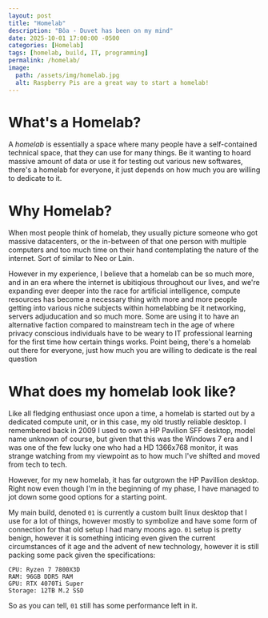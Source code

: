 ```yaml
---
layout: post
title: "Homelab"
description: "Bôa - Duvet has been on my mind"
date: 2025-10-01 17:00:00 -0500
categories: [Homelab]
tags: [homelab, build, IT, programming]
permalink: /homelab/
image:
  path: /assets/img/homelab.jpg
  alt: Raspberry Pis are a great way to start a homelab!
---
```


# What's a Homelab? 

A *homelab* is essentially a space where many people have a self-contained technical space, that they can use for many things. Be it wanting to hoard massive amount of data or use it for testing out various new softwares, there's a homelab for everyone, it just depends on how much you are willing to dedicate to it.  

# Why Homelab? 

When most people think of homelab, they usually picture someone who got massive datacenters, or the in-between of that one person with multiple computers and too much time on their hand contemplating the nature of the internet. Sort of similar to Neo or Lain. 

However in my experience, I believe that a homelab can be so much more, and in an era where the internet is ubitiqious throughout our lives, and we're expanding ever deeper into the race for artificial intelligence, compute resources has become a necessary thing with more and more people getting into various niche subjects within homelabbing be it networking, servers adjuducation and so much more. Some are using it to have an alternative faction compared to mainstream tech in the age of where privacy conscious individuals have to be weary to IT professional learning for the first time how certain things works. Point being, there's a homelab out there for everyone, just how much you are willing to dedicate is the real question

# What does my homelab look like?

Like all fledging enthusiast once upon a time, a homelab is started out by a dedicated compute unit, or in this case, my old trustly reliable desktop. I remembered back in 2009 I used to own a HP Pavilion SFF desktop, model name unknown of course, but given that this was the Windows 7 era and I was one of the few lucky one who had a HD 1366x768 monitor, it was strange watching from my viewpoint as to how much I've shifted and moved from tech to tech. 

However, for my new homelab, it has far outgrown the HP Pavillion desktop. Right now even though I'm in the beginning of my phase, I have managed to jot down some good options for a starting point. 

My main build, denoted `01` is currently a custom built linux desktop that I use for a lot of things, however mostly to symbolize and have some form of connection for that old setup I had many moons ago. `01` setup is pretty benign, however it is something inticing even given the current circumstances of it age and the advent of new technology, however it is still packing some pack given the specifications: 

```
CPU: Ryzen 7 7800X3D
RAM: 96GB DDR5 RAM
GPU: RTX 4070Ti Super
Storage: 12TB M.2 SSD
```

So as you can tell, `01` still has some performance left in it. 

